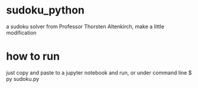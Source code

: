 # sudoku_python
a sudoku solver from Professor Thorsten Altenkirch, make a little modification

# how to run
just copy and paste to a jupyter notebook and run, or under command line 
$ py sudoku.py
